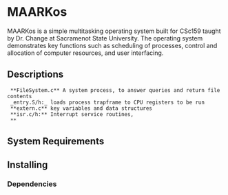 # MAARKos
MAARKos is a simple multitasking operating system built for CSc159 taught by Dr. Change at Sacramenot State University. The operating system demonstrates key functions such as scheduling of processes, control and allocation of computer resources, and user interfacing.

## Descriptions


     **FileSystem.c** A system process, to answer queries and return file contents
     _entry.S/h:_ loads process trapframe to CPU registers to be run
     **extern.c** key variables and data structures 
     **isr.c/h:** Interrupt service routines, 
     **


## System Requirements


## Installing

 ### Dependencies
 
 


